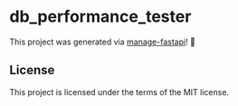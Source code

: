 # db_performance_tester

This project was generated via [manage-fastapi](https://ycd.github.io/manage-fastapi/)! :tada:

## License

This project is licensed under the terms of the MIT license.
